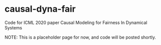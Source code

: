 # causal-dyna-fair
Code for ICML 2020 paper Causal Modeling for Fairness In Dynamical Systems

NOTE: This is a placeholder page for now, and code will be posted shortly.
